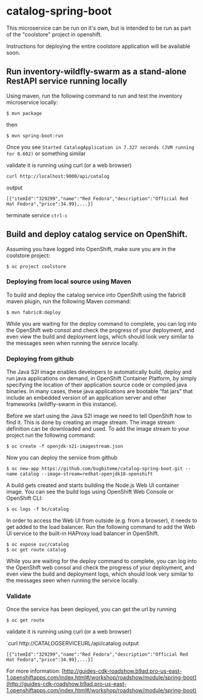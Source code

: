 # catalog-spring-boot

This microservice can be run on it's own, but is intended to be run as part of the "coolstore" project in openshift.

Instructions for deploying the entire coolstore application will be available soon.

## Run inventory-wildfly-swarm as a stand-alone RestAPI service running locally

Using maven, run the following command to run and test the inventory microservice locally:

`$ mvn package`

then

`$ mvn spring-boot:run`

Once you see `Started CatalogApplication in 7.327 seconds (JVM running for 8.602)` or something similar

validate it is running using curl (or a web browser)

`curl http://localhost:9000/api/catalog`
 
 output
 
`[{"itemId":"329299","name":"Red Fedora","description":"Official Red Hat Fedora","price":34.99},...}]`

terminate service `ctrl-c`

## Build and deploy catalog service on OpenShift. 

Assuming you have logged into OpenShift, make sure you are in the coolstore project:

`$ oc project coolstore`

### Deploying from local source using Maven
To build and deploy the catalog service into OpenShift using the fabric8 maven plugin, run the following Maven command:

`$ mvn fabric8:deploy`

While you are waiting for the deploy command to complete, you can log into the OpenShift web consol and check the progress of your deployment, and even view the build and deployment logs, which should look very similar to the messages seen when running the service locally.

### Deploying from github
The Java S2I image enables developers to automatically build, deploy and run java applications on demand, in OpenShift Container Platform, by simply specifying the location of their application source code or compiled java binaries. In many cases, these java applications are bootable “fat jars” that include an embedded version of an application server and other frameworks (wildfly-swarm in this instance). 

Before we start using the Java S2I image we need to tell OpenShift how to find it. This is done by creating an image stream. The image stream definition can be downloaded and used. To add the image stream to your project run the following command:

`$ oc create -f openjdk-s2i-imagestream.json`

Now you can deploy the service from github

`$ oc new-app https://github.com/bugbiteme/catalog-spring-boot.git --name catalog --image-stream=redhat-openjdk18-openshift`

A build gets created and starts building the Node.js Web UI container image. You can see the build logs using OpenShift Web Console or OpenShift CLI:

`$ oc logs -f bc/catalog`

In order to access the Web UI from outside (e.g. from a browser), it needs to get added to the load balancer. Run the following command to add the Web UI service to the built-in HAProxy load balancer in OpenShift.

~~~
$ oc expose svc/catalog
$ oc get route catalog
~~~

While you are waiting for the deploy command to complete, you can log into the OpenShift web consol and check the progress of your deployment, and even view the build and deployment logs, which should look very similar to the messages seen when running the service locally.


### Validate 
Once the service has been deployed, you can get the url by running

`$ oc get route`

validate it is running using curl (or a web browser)

`curl http://CATALOGSERVICEURL/api/catalog 
 output
 
`[{"itemId":"329299","name":"Red Fedora","description":"Official Red Hat Fedora","price":34.99},...}]`

For more information:
[http://guides-cdk-roadshow.b9ad.pro-us-east-1.openshiftapps.com/index.html#/workshop/roadshow/module/spring-boot](http://guides-cdk-roadshow.b9ad.pro-us-east-1.openshiftapps.com/index.html#/workshop/roadshow/module/spring-boot)


